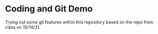 # Coding and Git Demo

Trying out some git features within this repository based on the repo from class on 10/14/21. 
